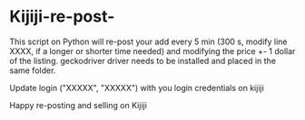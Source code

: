 # Kijiji-re-post-
This script on Python will re-post your add every 5 min (300 s, modify line XXXX, if a longer or shorter time needed) and modifying the price +- 1 dollar of the listing. 
geckodriver driver needs to be installed and placed in the same folder.

Update login ("XXXXX", "XXXXX") with you login credentials on kijiji

Happy re-posting and selling on Kijiji
